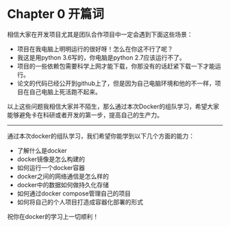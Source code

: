 # Chapter 0 开篇词

相信大家在开发项目尤其是团队合作项目中一定会遇到下面这些场景：

- 项目在我电脑上明明运行的很好呀！怎么在你这不行了呢？
- 我这是用python 3.6写的，你电脑是python 2.7应该运行不了。
- 项目的一些依赖包需要科学上网才能下载，你那没有的话赶紧下载一下才能运行。
- 论文的代码已经公开到github上了，但是因为自己电脑环境和他的不一样，项目在自己电脑上死活跑不起来。

以上这些问题我相信大家并不陌生，那么通过本次Docker的组队学习，希望大家能够避免卡在科研或者开发的第一步，提高自己的生产力。

---

通过本次docker的组队学习，我们希望你能学到以下几个方面的能力：

- 了解什么是docker
- docker镜像是怎么构建的
- 如何运行一个docker容器
- docker之间的网络通信是怎么样的
- docker中的数据如何做持久化存储
- 如何通过docker compose管理自己的项目
- 如何将自己的个人项目打造成容器化部署的形式

祝你在docker的学习上一切顺利！